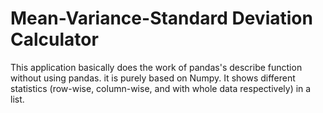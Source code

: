 # Mean-Variance-Standard Deviation Calculator
This application basically does the work of pandas's describe function without using pandas. it is purely based on Numpy.
It shows different statistics (row-wise, column-wise, and with whole data respectively) in a list.
